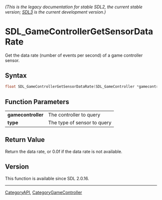 ###### (This is the legacy documentation for stable SDL2, the current stable version; [SDL3](https://wiki.libsdl.org/SDL3/) is the current development version.)
# SDL_GameControllerGetSensorDataRate

Get the data rate (number of events per second) of a game controller sensor.

## Syntax

```c
float SDL_GameControllerGetSensorDataRate(SDL_GameController *gamecontroller, SDL_SensorType type);

```

## Function Parameters

|                        |                             |
| ---------------------- | --------------------------- |
| **gamecontroller**     | The controller to query     |
| **type**               | The type of sensor to query |

## Return Value

Return the data rate, or 0.0f if the data rate is not available.

## Version

This function is available since SDL 2.0.16.

----
[CategoryAPI](CategoryAPI), [CategoryGameController](CategoryGameController)


